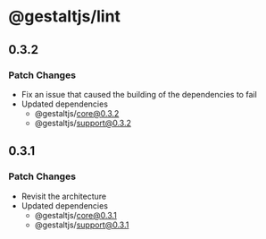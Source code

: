 # @gestaltjs/lint

## 0.3.2

### Patch Changes

- Fix an issue that caused the building of the dependencies to fail
- Updated dependencies
  - @gestaltjs/core@0.3.2
  - @gestaltjs/support@0.3.2

## 0.3.1

### Patch Changes

- Revisit the architecture
- Updated dependencies
  - @gestaltjs/core@0.3.1
  - @gestaltjs/support@0.3.1

